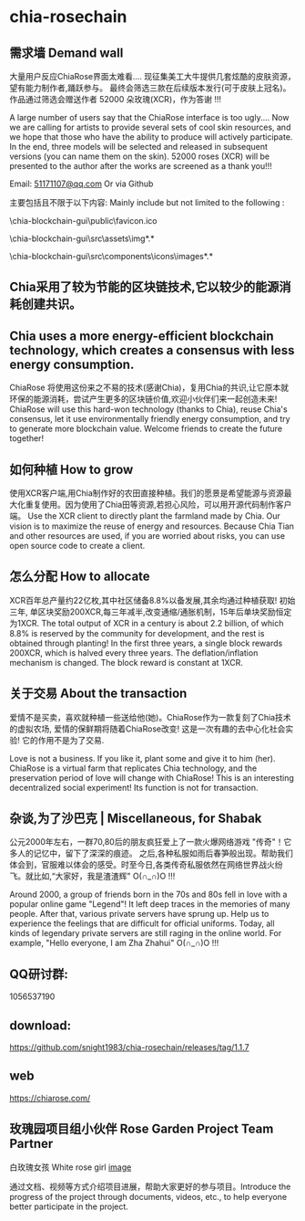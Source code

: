# chia-rosechain
 需求墙  Demand wall 
----
大量用户反应ChiaRose界面太难看.... 现征集美工大牛提供几套炫酷的皮肤资源， 望有能力制作者,踊跃参与。
最终会筛选三款在后续版本发行(可于皮肤上冠名)。 作品通过筛选会赠送作者 52000 朵玫瑰(XCR)，作为答谢 !!!

A large number of users say that the ChiaRose interface is too ugly.... Now we are calling for artists to provide several sets of cool skin resources, and we hope that those who have the ability to produce will actively participate. In the end, three models will be selected and released in subsequent versions (you can name them on the skin). 52000 roses (XCR) will be presented to the author after the works are screened as a thank you!!!


Email: 51171107@qq.com    Or via Github 

主要包括且不限于以下内容: Mainly include but not limited to the following  :

\chia-blockchain-gui\public\favicon.ico

\chia-blockchain-gui\src\assets\img\*.* 

\chia-blockchain-gui\src\components\icons\images\*.*




Chia采用了较为节能的区块链技术,它以较少的能源消耗创建共识。
----
Chia uses a more energy-efficient blockchain technology, which creates a consensus with less energy consumption. 
-----------------------------------------------------------

ChiaRose 将使用这份来之不易的技术(感谢Chia)，复用Chia的共识,让它原本就环保的能源消耗，尝试产生更多的区块链价值,欢迎小伙伴们来一起创造未来!
ChiaRose will use this hard-won technology (thanks to Chia), reuse Chia's consensus, let it use environmentally friendly energy consumption, and try to generate more blockchain value. Welcome friends to create the future together! 


如何种植 How to grow 
-----------------------------------------------------------
使用XCR客户端,用Chia制作好的农田直接种植。我们的愿景是希望能源与资源最大化重复使用。因为使用了Chia田等资源,若担心风险，可以用开源代码制作客户端。
Use the XCR client to directly plant the farmland made by Chia. Our vision is to maximize the reuse of energy and resources. Because Chia Tian and other resources are used, if you are worried about risks, you can use open source code to create a client. 


怎么分配 How to allocate 
-----------------------------------------------------------
XCR百年总产量约22亿枚,其中社区储备8.8%以备发展,其余均通过种植获取! 初始三年, 单区块奖励200XCR,每三年减半,改变通缩/通胀机制，15年后单块奖励恒定为1XCR.
The total output of XCR in a century is about 2.2 billion, of which 8.8% is reserved by the community for development, and the rest is obtained through planting! In the first three years, a single block rewards 200XCR, which is halved every three years. The deflation/inflation mechanism is changed. The block reward is constant at 1XCR. 



关于交易 About the transaction 
-----------------------------------------------------------
爱情不是买卖，喜欢就种植一些送给他(她)。ChiaRose作为一款复刻了Chia技术的虚拟农场, 爱情的保鲜期将随着ChiaRose改变! 这是一次有趣的去中心化社会实验! 它的作用不是为了交易.

Love is not a business. If you like it, plant some and give it to him (her). ChiaRose is a virtual farm that replicates Chia technology, and the preservation period of love will change with ChiaRose! This is an interesting decentralized social experiment! Its function is not for transaction. 


杂谈,为了沙巴克 | Miscellaneous, for Shabak 
-----------------------------------------------------------
公元2000年左右，一群70,80后的朋友疯狂爱上了一款火爆网络游戏 "传奇"！它多人的记忆中，留下了深深的痕迹。
之后,各种私服如雨后春笋般出现。帮助我们体会到，官服难以体会的感受。时至今日,各类传奇私服依然在网络世界战火纷飞。就比如,“大家好，我是渣渣辉"  O(∩_∩)O !!!


Around 2000, a group of friends born in the 70s and 80s fell in love with a popular online game "Legend"! It left deep traces in the memories of many people.
After that, various private servers have sprung up. Help us to experience the feelings that are difficult for official uniforms. Today, all kinds of legendary private servers are still raging in the online world. For example, "Hello everyone, I am Zha Zhahui" O(∩_∩)O !!! 

QQ研讨群: 
-----
1056537190

download:
-----
https://github.com/snight1983/chia-rosechain/releases/tag/1.1.7


web
----
https://chiarose.com/

玫瑰园项目组小伙伴 Rose Garden Project Team Partner 
---

白玫瑰女孩 White rose girl 
[image](https://github.com/snight1983/chia-rosechain/blob/main/partner/White%20rose%20girl%20.jpg)

通过文档、视频等方式介绍项目进展，帮助大家更好的参与项目。Introduce the progress of the project through documents, videos, etc., to help everyone better participate in the project. 
